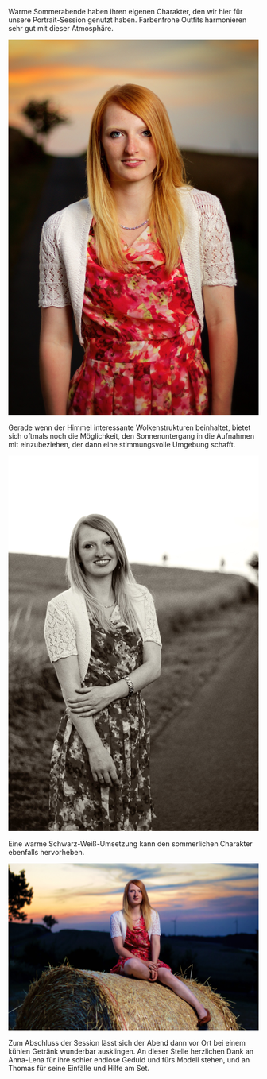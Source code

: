---
---
Warme Sommerabende haben ihren eigenen Charakter, den wir hier für unsere Portrait-Session genutzt haben. Farbenfrohe Outfits harmonieren sehr gut mit dieser Atmosphäre.

![Sommerabend-Stimmung](assets/img/work/anna/anna1.jpg)

Gerade wenn der Himmel interessante Wolkenstrukturen beinhaltet, bietet sich oftmals noch die Möglichkeit, den Sonnenuntergang in die Aufnahmen mit einzubeziehen, der dann eine stimmungsvolle Umgebung schafft.

![Sommerabend-Stimmung](assets/img/work/anna/anna2.jpg)

Eine warme Schwarz-Weiß-Umsetzung kann den sommerlichen Charakter ebenfalls hervorheben.

![Sommerabend-Stimmung](assets/img/work/anna/anna3.jpg)

Zum Abschluss der Session lässt sich der Abend dann vor Ort bei einem kühlen Getränk wunderbar ausklingen. An dieser Stelle herzlichen Dank an Anna-Lena für ihre schier endlose Geduld und fürs Modell stehen, und an Thomas für seine Einfälle und Hilfe am Set.
